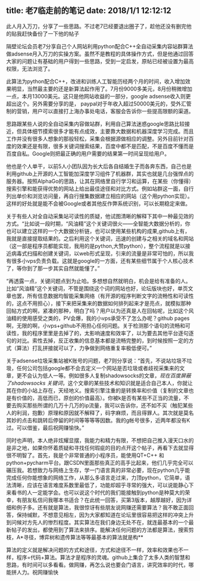 title: 老7临走前的笔记
date: 2018/1/1 12:12:12
---
此人月入万刀，分享了一些思路。不过老7已经要退出圈子了，趁他还没有删完他的贴我赶快备份了一下他的帖子

隔壁论坛会员老7分享自己个人网站利用python配合C++全自动采集内容站群算法做adsense月入万刀的实操方案。虽然不是教程的具体操作方式，但是他通过回答大家的问题让有基础的用户得到一些思路，受到一定启发，原帖已经被设置为最高权限，无法浏览了。

此算法为python配合C++，改进和训练人工智能历经两个月的时间，收入增加效果明显，当然最主要的还是新算法起作用了。7月份9000多美元，8月份稍微增加一点，本月13000美元。这只是他网站收益的一部分，google adsense收入则更超出这个。另外需要分享的是， paypal对于年收入超过50000美元的，受外汇管制的营销，用户可以直接打上海办事处电话，客服会告诉你一些提高限额的渠道。

思路跟某些人说的全自动采集内容做站群，利用自己算法迷惑google思路比较接近，但具体细节摸索很多才能有点成效，主要靠大数据和机器深度学习完成。而且工作并没有很多人想象的那般轻松，采集会根据源做相应的调整。另外目前针对百度的效果还是有限，很多关键词搜索结果，百度中都不是匹配，不是百度不懂而是百度自私。Google则把最正确的用户需要的结果第一时间呈现给用户。

他也是个人单干，以前5人小团队因为长大后各自结婚生子而各奔东西，自己也是利用github上开源的人工智能加深度学习组件了机器群，其实也就是几台强悍点的服务器。按照AlphaGo的思路，让其在网络里自行学习和运算，在某些（你懂得）搜索引擎和能获得优势的网站上给出最佳途径和对比方式。例如站群这一面，自行列出单价和浏览访问量，再自行搜集数据建立相应的网站（这个用python实现）。这样的好处就是能不会被Google或者其他反作弊系统识别，可以长期稳定来做。

关于有些人对全自动采集站可读性的质疑，他试图清晰的解释下其中一种最见效的方式。“比如说一段时期，“风油精”这个关键词很火——全智能大数据分析的，你也可以建立这样的一个大数据分析链，也可以使用某些机构的成果,github上有，我就是直接提取结果的。之后利用这个关键词，迅速的创建与之相关的域名和网站（这一部是程序员都能实现，我用的是python,大赞python），整个流程就是以接近病毒式扫描和创建关键词，以web形式呈现，引来的流量是非常可怕的，所以我有很多小vps负责负载。这就是google的一方面，还有某些细节属于个人核心技术了，等你到了那一步其实自然就能懂了。”

“再透露一点，关键问题点到为止哈。多想想自然就明白，机会是给有准备的人。比如“风油精”这个关键词，不管是围绕这个词的网站也好，论坛版块也好，单页文章也罢，所有信息数据均智能采集网络（有开源的程序判断文字的流畅性和可读性的，这点不用担心），接下来把采集来的数据如何排列起来才是亮点，就模拟那种回帖方式的啊，紧凑的那种，明白了吗？用户以为还真是人在回帖呢，比如这个风油精的使用感受之类的，PV会爆，我的小vps承受不了怎么办呢？github pages啊，无限的啊，小vps+github不用担心任何问题。关于检测那个语句的流畅和可读性，我的程序里里是去掉了的，太影响速度和效率了，以为要去其他平台逐句逐句的对比。索性去掉，反正收集的信息基本都是流畅完整的，到时候按照一定的方式（算法）打乱拼接就可以了，力争做到网络重复率极低便可。”

关于adsense垃圾采集站被K账号的问题，老7则分享说：“首先，不说站垃圾不垃圾，任何公司包括google都不会去定义一个网站是否垃圾或者歧视采集来的文章，更不会认为低人一等。例如很多人复制shadowsocks的文章，*现在百度屏蔽了shadowsocks 关键词*，这个文章的某些技术和知识就是适合自己本人，你就让其在你的小站上存在，天经地义。搜索引擎注重的是转换率和价值（复制的文章也是有价值的，高低而已，原创的价值最高）。你被k是否有某些不正当的流量，不要去购买那些所谓的几万十几万的ip流量，我可以告诉你，还不如不买（触犯某些人的利润，抱歉）原理和原因就不解释了，码字麻烦，而且得罪人。其次就是莫名其妙的点击和跳转后停留的时间等等等等因数。我的g帐号很多，近两年都没有K过。可以借鉴，最后祝网赚愉快。”

同时也声明，本人绝非炫耀显摆，我能力和精力有限，不想把自己推入漫天口水的是非之地，如果你怀着质疑和寻找任何瑕疵的目的点开这个帖子，再看下去就显得很不明智了。首先，我是个非常普通的小程序员，能使用QT+C++ 和python+pycharm平台。跟CSDN里面那些真正的高手比起来，他们几乎完全可以碾压我。若想致力与网络上生存，学一门语言真的非常必要，现在python几乎能完成任何你能想象的网络工作，从那么多语言走过来，力顶python，它简单，语法清晰，应该在语言难度系数里最低了，功能却超乎寻常的强大，可以说能静心下来看书的人一定能学会。也可以说这个时代的我们能接触到python是种莫大的荣幸，有朋友私信问我哪本书适合？在此统一回答，买第3版本，越厚越好，因为详细和例子多。还有就是算法，我很惊讶有些朋友说网赚还需要算法？我不敢正面回答，保持缄默，不想意见相左，因为大家都知道在论坛里很容易把这样的冲突上升到问候对方先人的惨烈程度。其实算法在我们身边无处不在，就连最基本的一个最新帖子的发出，都使用到了算法来排序。能解决任何问题的方法都是算法，搜索剪枝，A*寻径，博弈树和遗传算法等等最基本的算法就是构**

算法的定义就是解决问题的方式和途径，方式和途径不一样，效率和效果也不一样，程序=代码+算法。算法才是程序的灵魂。github上集合了太多人类的智慧和思路，有时间可以多看看。做网赚，再怎么说也要会门语言，讲究效率的时代，哪能拼人力。祝网赚愉快
